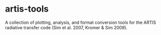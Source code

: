 # artis-tools

A collection of plotting, analysis, and format conversion tools for the ARTIS radiative transfer code (Sim et al. 2007, Kromer & Sim 2009).
